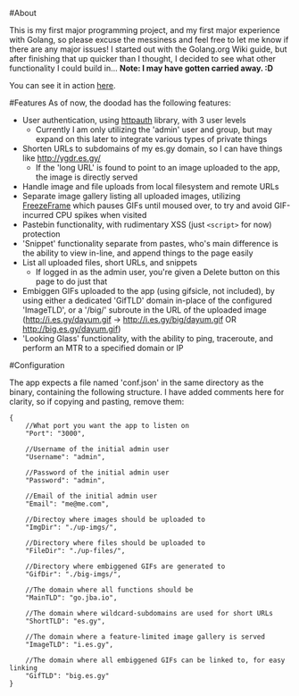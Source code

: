 #About

This is my first major programming project, and my first major experience with Golang, so please excuse the messiness and feel free to let me know if there are any major issues!
I started out with the Golang.org Wiki guide, but after finishing that up quicker than I thought, I decided to see what other functionality I could build in...
**Note: I may have gotten carried away. :D**

You can see it in action [here](http://go.jba.io).

#Features
As of now, the doodad has the following features:
- User authentication, using [httpauth](https://github.com/apexskier/httpauth) library, with 3 user levels
    - Currently I am only utilizing the 'admin' user and group, but may expand on this later to integrate various types of private things
- Shorten URLs to subdomains of my es.gy domain, so I can have things like http://ygdr.es.gy/
    - If the 'long URL' is found to point to an image uploaded to the app, the image is directly served 
- Handle image and file uploads from local filesystem and remote URLs
- Separate image gallery listing all uploaded images, utilizing [FreezeFrame](http://freezeframe.chrisantonellis.com/) which pauses GIFs until moused over, to try and avoid GIF-incurred CPU spikes when visited
- Pastebin functionality, with rudimentary XSS (just `<script>` for now) protection
- 'Snippet' functionality separate from pastes, who's main difference is the ability to view in-line, and append things to the page easily
- List all uploaded files, short URLs, and snippets
    - If logged in as the admin user, you're given a Delete button on this page to do just that
- Embiggen GIFs uploaded to the app (using gifsicle, not included), by using either a dedicated 'GifTLD' domain in-place of the configured 'ImageTLD', or a '/big/' subroute in the URL of the uploaded image (http://i.es.gy/dayum.gif -> http://i.es.gy/big/dayum.gif OR http://big.es.gy/dayum.gif)
- 'Looking Glass' functionality, with the ability to ping, traceroute, and perform an MTR to a specified domain or IP


#Configuration

The app expects a file named 'conf.json' in the same directory as the binary, containing the following structure.
I have added comments here for clarity, so if copying and pasting, remove them: 
```
{
	//What port you want the app to listen on
	"Port": "3000",

	//Username of the initial admin user
    "Username": "admin",

    //Password of the initial admin user
    "Password": "admin",

    //Email of the initial admin user
    "Email": "me@me.com",

    //Directoy where images should be uploaded to
    "ImgDir": "./up-imgs/",

    //Directory where files should be uploaded to
    "FileDir": "./up-files/",

    //Directory where embiggened GIFs are generated to
    "GifDir": "./big-imgs/",

    //The domain where all functions should be
    "MainTLD": "go.jba.io",

    //The domain where wildcard-subdomains are used for short URLs
    "ShortTLD": "es.gy",

    //The domain where a feature-limited image gallery is served
    "ImageTLD": "i.es.gy",

    //The domain where all embiggened GIFs can be linked to, for easy linking
    "GifTLD": "big.es.gy"
}
```
